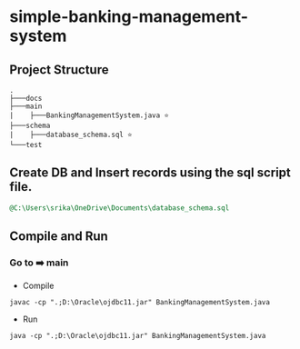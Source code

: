 # simple-banking-management-system

## Project Structure

```plaintext
.
├───docs
├───main
|    ├───BankingManagementSystem.java ⭐
├───schema
|    ├───database_schema.sql ⭐
└───test
```
## Create DB and Insert records using the sql script file.
```sql
@C:\Users\srika\OneDrive\Documents\database_schema.sql
```

## Compile and Run

### Go to ➡️ main 
* Compile
```
javac -cp ".;D:\Oracle\ojdbc11.jar" BankingManagementSystem.java
```

* Run
```
java -cp ".;D:\Oracle\ojdbc11.jar" BankingManagementSystem.java
```

